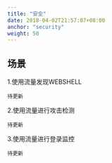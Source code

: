 ```yaml
---
title: "安全"
date: 2018-04-02T21:57:07+08:00
anchor: "security"
weight: 50
---
```



## 场景

1.使用流量发现WEBSHELL

	待更新

2.使用流量进行攻击检测

	待更新

3.使用流量进行登录监控

	待更新
